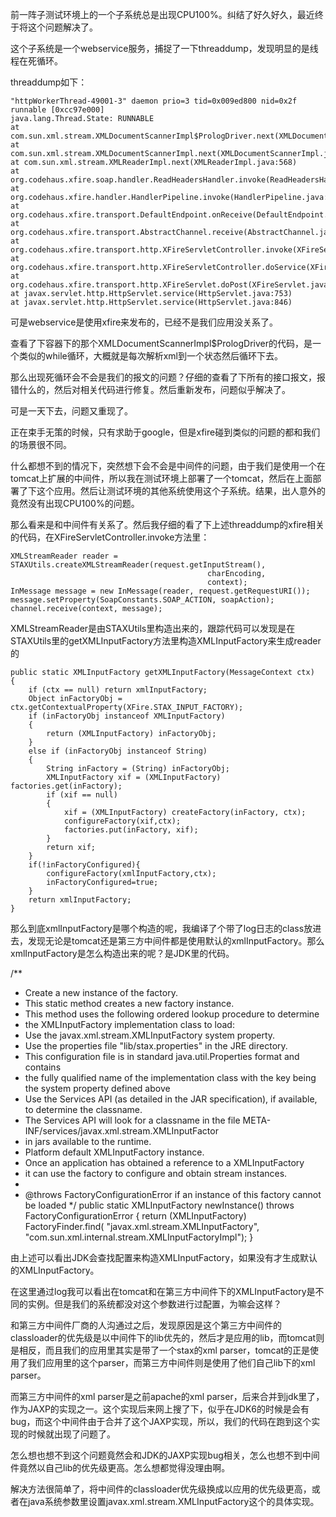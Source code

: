 前一阵子测试环境上的一个子系统总是出现CPU100%。纠结了好久好久，最近终于将这个问题解决了。

这个子系统是一个webservice服务，捕捉了一下threaddump，发现明显的是线程在死循环。

threaddump如下：

    "httpWorkerThread-49001-3" daemon prio=3 tid=0x009ed800 nid=0x2f runnable [0xcc97e000]
    java.lang.Thread.State: RUNNABLE
	at com.sun.xml.stream.XMLDocumentScannerImpl$PrologDriver.next(XMLDocumentScannerImpl.java:892)
	at com.sun.xml.stream.XMLDocumentScannerImpl.next(XMLDocumentScannerImpl.java:362)
	at com.sun.xml.stream.XMLReaderImpl.next(XMLReaderImpl.java:568)
	at org.codehaus.xfire.soap.handler.ReadHeadersHandler.invoke(ReadHeadersHandler.java:44)
	at org.codehaus.xfire.handler.HandlerPipeline.invoke(HandlerPipeline.java:131)
	at org.codehaus.xfire.transport.DefaultEndpoint.onReceive(DefaultEndpoint.java:64)
	at org.codehaus.xfire.transport.AbstractChannel.receive(AbstractChannel.java:38)
	at org.codehaus.xfire.transport.http.XFireServletController.invoke(XFireServletController.java:304)
	at org.codehaus.xfire.transport.http.XFireServletController.doService(XFireServletController.java:129)
	at org.codehaus.xfire.transport.http.XFireServlet.doPost(XFireServlet.java:116)
	at javax.servlet.http.HttpServlet.service(HttpServlet.java:753)
	at javax.servlet.http.HttpServlet.service(HttpServlet.java:846)


可是webservice是使用xfire来发布的，已经不是我们应用没关系了。

查看了下容器下的那个XMLDocumentScannerImpl$PrologDriver的代码，是一个类似的while循环，大概就是每次解析xml到一个状态然后循环下去。

那么出现死循环会不会是我们的报文的问题？仔细的查看了下所有的接口报文，报错什么的，然后对相关代码进行修复。然后重新发布，问题似乎解决了。

可是一天下去，问题又重现了。

正在束手无策的时候，只有求助于google，但是xfire碰到类似的问题的都和我们的场景很不同。

什么都想不到的情况下，突然想下会不会是中间件的问题，由于我们是使用一个在tomcat上扩展的中间件，所以我在测试环境上部署了一个tomcat，然后在上面部署了下这个应用。然后让测试环境的其他系统使用这个子系统。结果，出人意外的竟然没有出现CPU100%的问题。

那么看来是和中间件有关系了。然后我仔细的看了下上述threaddump的xfire相关的代码，在XFireServletController.invoke方法里：

    XMLStreamReader reader = STAXUtils.createXMLStreamReader(request.getInputStream(), 
                                                charEncoding,
                                                context);
    InMessage message = new InMessage(reader, request.getRequestURI());
    message.setProperty(SoapConstants.SOAP_ACTION, soapAction);
    channel.receive(context, message);

XMLStreamReader是由STAXUtils里构造出来的，跟踪代码可以发现是在STAXUtils里的getXMLInputFactory方法里构造XMLInputFactory来生成reader的

    public static XMLInputFactory getXMLInputFactory(MessageContext ctx)
    {
        if (ctx == null) return xmlInputFactory;
        Object inFactoryObj = ctx.getContextualProperty(XFire.STAX_INPUT_FACTORY);
        if (inFactoryObj instanceof XMLInputFactory)
        {
            return (XMLInputFactory) inFactoryObj; 
        }
        else if (inFactoryObj instanceof String)
        {
            String inFactory = (String) inFactoryObj;
            XMLInputFactory xif = (XMLInputFactory) factories.get(inFactory);
            if (xif == null)
            {
                xif = (XMLInputFactory) createFactory(inFactory, ctx);
                configureFactory(xif,ctx);
                factories.put(inFactory, xif);
            }
            return xif;
        }
        if(!inFactoryConfigured){
            configureFactory(xmlInputFactory,ctx);
            inFactoryConfigured=true;
        }
        return xmlInputFactory;
    }

那么到底xmlInputFactory是哪个构造的呢，我编译了个带了log日志的class放进去，发现无论是tomcat还是第三方中间件都是使用默认的xmlInputFactory。那么xmlInputFactory是怎么构造出来的呢？是JDK里的代码。

   /**
   * Create a new instance of the factory.
   * This static method creates a new factory instance. 
   * This method uses the following ordered lookup procedure to determine 
   * the XMLInputFactory implementation class to load: 
   * Use the javax.xml.stream.XMLInputFactory system property. 
   * Use the properties file "lib/stax.properties" in the JRE directory. 
   * This configuration file is in standard java.util.Properties format and contains 
   * the fully qualified name of the implementation class with the key being the system property defined above
   * Use the Services API (as detailed in the JAR specification), if available, to determine the classname. 
   * The Services API will look for a classname in the file META-INF/services/javax.xml.stream.XMLInputFactor 
   * in jars available to the runtime. 
   * Platform default XMLInputFactory instance. 
   * Once an application has obtained a reference to a XMLInputFactory 
   * it can use the factory to configure and obtain stream instances. 
   *
   * @throws FactoryConfigurationError if an instance of this factory cannot be loaded
   */
   public static XMLInputFactory newInstance()
    throws FactoryConfigurationError
   {
    return (XMLInputFactory) FactoryFinder.find(
      "javax.xml.stream.XMLInputFactory",
      "com.sun.xml.internal.stream.XMLInputFactoryImpl");
   }

由上述可以看出JDK会查找配置来构造XMLInputFactory，如果没有才生成默认的XMLInputFactory。

在这里通过log我可以看出在tomcat和在第三方中间件下的XMLInputFactory是不同的实例。但是我们的系统都没对这个参数进行过配置，为嘛会这样？

和第三方中间件厂商的人沟通过之后，发现原因是这个第三方中间件的classloader的优先级是以中间件下的lib优先的，然后才是应用的lib，而tomcat则是相反，而且我们的应用里其实是带了一个stax的xml parser，tomcat的正是使用了我们应用里的这个parser，而第三方中间件则是使用了他们自己lib下的xml parser。

而第三方中间件的xml parser是之前apache的xml parser，后来合并到jdk里了，作为JAXP的实现之一。这个实现后来网上搜了下，似乎在JDK6的时候是会有bug，而这个中间件由于合并了这个JAXP实现，所以，我们的代码在跑到这个实现的时候就出现了问题了。

怎么想也想不到这个问题竟然会和JDK的JAXP实现bug相关，怎么也想不到中间件竟然以自己lib的优先级更高。怎么想都觉得没理由啊。

解决方法很简单了，将中间件的classloader优先级换成以应用的优先级更高，或者在java系统参数里设置javax.xml.stream.XMLInputFactory这个的具体实现。
    

